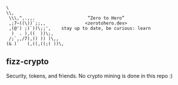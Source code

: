 ```text
\
\\,
 \\\,^,.,,.                    “Zero to Hero”
 ,;7~((\))`;;,,               <zerotohero.dev>
 ,(@') ;)`))\;;',    stay up to date, be curious: learn
  )  . ),((  ))\;,
 /;`,,/7),)) )) )\,,
(& )`   (,((,((;( ))\,
```

## fizz-crypto

Security, tokens, and friends. No crypto mining is done in this repo :)
